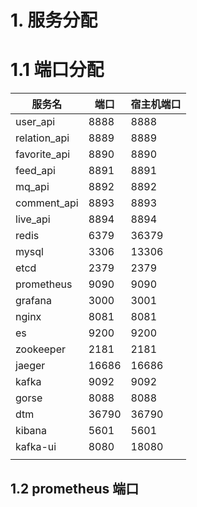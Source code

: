 # 1. 服务分配
# 1.1 端口分配
| 服务名          | 端口    | 宿主机端口 |
|--------------|-------|-------|
| user_api     | 8888  | 8888  |
| relation_api | 8889  | 8889  |
| favorite_api | 8890  | 8890  |
| feed_api     | 8891  | 8891  |
| mq_api       | 8892  | 8892  |
| comment_api  | 8893  | 8893  |
| live_api     | 8894  | 8894  |
| redis        | 6379  | 36379 |
| mysql        | 3306  | 13306 |
| etcd         | 2379  | 2379  |
| prometheus   | 9090  | 9090  |
| grafana      | 3000  | 3001  |
| nginx        | 8081  | 8081  |
| es           | 9200  | 9200  |
| zookeeper    | 2181  | 2181  |
| jaeger       | 16686 | 16686 |
| kafka        | 9092  | 9092  |
| gorse        | 8088  | 8088  |
| dtm          | 36790 | 36790 |
| kibana       | 5601  | 5601  |
| kafka-ui     | 8080  | 18080 |
|              |       |       |

## 1.2 prometheus 端口

